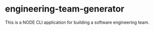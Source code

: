 # engineering-team-generator
This is a NODE CLI application for building a software engineering team.
